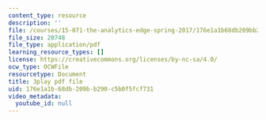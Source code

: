 ```yaml
---
content_type: resource
description: ''
file: /courses/15-071-the-analytics-edge-spring-2017/176e1a1b68db209bb290c5b0f5fcf731_8hBr-bpykso.pdf
file_size: 20748
file_type: application/pdf
learning_resource_types: []
license: https://creativecommons.org/licenses/by-nc-sa/4.0/
ocw_type: OCWFile
resourcetype: Document
title: 3play pdf file
uid: 176e1a1b-68db-209b-b290-c5b0f5fcf731
video_metadata:
  youtube_id: null
---
```

